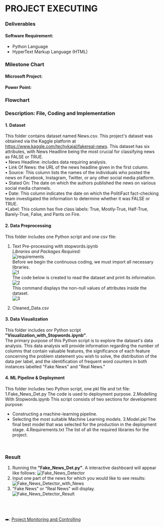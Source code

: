 # PROJECT EXECUTING
### Deliverables
#### Software Requirement:
- Python Language
- HyperText Markup Language (HTML)
### Milestone Chart
#### Microsoft Project:
#### Power Point:
### Flowchart
### Description: File, Coding and Implementation
#### 1. Dataset  
This folder contains dataset named News.csv. This project's dataset was obtained via the Kaggle platform at https://www.kaggle.com/techykajal/fakereal-news. This dataset has six attributes, with News Headline being the most crucial for classifying news as FALSE or TRUE.<br>
• News Headline: includes data requiring analysis. <br>
• Link Of News: the URL of the news headline given in the first column.<br>
• Source: This column lists the names of the individuals who posted the news on Facebook,  Instagram, Twitter, or any other social media platform.<br>
• Stated On: The date on which the authors published the news on various social media channels.<br>
• Date: This column indicates the date on which the PolitiFact fact-checking team investigated the information to determine whether it was FALSE or TRUE.<br>
•Label: This column has five class labels: True, Mostly-True, Half-True, Barely-True, False, and Pants on Fire.
#### 2. Data Preprocessing
This folder includes one Python script and one csv file:<br>
1. Text Pre-processing with stopwords.ipynb <br>
*Libraries and Packages Required:* <br>
![requirements](https://user-images.githubusercontent.com/121302293/210123593-8c25e0da-a828-4858-83db-58ec1813fe78.png)<br>
Before we begin the continuous coding, we must import all necessary libraries. <br>
![1](https://user-images.githubusercontent.com/121302293/210150398-8b4fc9b8-18f7-4d2c-a31d-ae09c748adda.png)<br>
The code below is created to read the dataset and print its information.<br>
![2](https://user-images.githubusercontent.com/121302293/210150378-47d86cac-0152-4c35-a634-b7e4be57089f.png)<br>
This command displays the non-null values of attributes inside the dataset. <br>
![3](https://user-images.githubusercontent.com/121302293/210150423-106b3f1b-943c-42c6-9f22-078810ade735.png)<br>


2. Cleaned_Data.csv
#### 3. Data Visualization
This folder includes  onr Python script **"Visualization_with_Stopwords.ipynb"**. <br>
The primary purpose of this Python script is to explore the dataset's data analysis. This data analysis will provide information regarding the number of columns that contain valuable features, the significance of each feature concerning the problem statement you wish to solve, the distribution of the data per label, and the identification of frequent word counters in both instances labelled "Fake News" and "Real News."
#### 4. ML Pipeline & Deployment
This folder includes two Python script, one pkl file and txt file:
1.Fake_News_Det.py
The code is used to deployment purpose.
2.Modelling With Stopwords.ipynb
This script consists of two sections for development purpose: 
  - Constructing a machine-learning pipeline.
  - Selecting the most suitable Machine Learning models.
3.Model.pkl
The final best model that was selected for the production in the deployment stage. 
4.Requirements.txt
The list of all the required libraries for the project.
<br>

### Result <br>
1. Running the **"Fake_News_Det.py"**. A interactive dashboard will appear like follows:
![Fake_News_Detector](https://user-images.githubusercontent.com/121302293/210138580-2aa39285-455c-4b69-8f8a-a688eb45b27f.png) <br>
2. Input one part of the news for which you would like to see results:
![Fake_News_Detector_with_News](https://user-images.githubusercontent.com/121302293/210138594-dc5e1669-65d4-458a-8f4f-a305d28eb7e8.png)
3. "Fake News" or "Real News" will display. <br>
![Fake_News_Detector_Result](https://user-images.githubusercontent.com/121302293/210138601-cb5018cd-4c9d-45a6-8e31-056fc4094fdb.png)

&nbsp;<br>
&nbsp;<br>
&nbsp;<br>
:arrow_right:: [Project Monitoring and Controlling](https://github.com/FilleHeureuse/Fake-News-Detection-System/blob/main/Project%20Management%20Plan%20(PMP)/V.%20Project%20Monitoring%20and%20Controlling.md)
